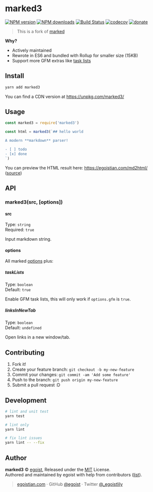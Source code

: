 # marked3

[![NPM version](https://img.shields.io/npm/v/marked3.svg?style=flat)](https://npmjs.com/package/marked3) [![NPM downloads](https://img.shields.io/npm/dm/marked3.svg?style=flat)](https://npmjs.com/package/marked3) [![Build Status](https://img.shields.io/circleci/project/egoist/marked3/master.svg?style=flat)](https://circleci.com/gh/egoist/marked3) [![codecov](https://codecov.io/gh/egoist/marked3/branch/master/graph/badge.svg)](https://codecov.io/gh/egoist/marked3)
 [![donate](https://img.shields.io/badge/$-donate-ff69b4.svg?maxAge=2592000&style=flat)](https://github.com/egoist/donate)

> This is a fork of [marked](https://github.com/chjj/marked)

**Why?**

- Actively maintained
- Rewrote in ES6 and bundled with Rollup for smaller size (15KB)
- Support more GFM extras like [task lists](https://github.com/blog/1375-task-lists-in-gfm-issues-pulls-comments)

## Install

```bash
yarn add marked3
```

You can find a CDN version at https://unpkg.com/marked3/

## Usage

```js
const marked3 = require('marked3')

const html = marked3(`## hello world

A modern **markdown** parser!

- [ ] todo
- [x] done
`)
```

You can preview the HTML result here: https://egoistian.com/md2html/ ([source](https://github.com/egoist/md2html))

## API

### marked3(src, [options])

#### src

Type: `string`<br>
Required: `true`

Input markdown string.

#### options

All marked [options](https://github.com/chjj/marked#options-1) plus:

##### taskLists

Type: `boolean`<br>
Default: `true`

Enable GFM task lists, this will only work if `options.gfm` is `true`.

##### linksInNewTab

Type: `boolean`<br>
Default: `undefined`

Open links in a new window/tab.

## Contributing

1. Fork it!
2. Create your feature branch: `git checkout -b my-new-feature`
3. Commit your changes: `git commit -am 'Add some feature'`
4. Push to the branch: `git push origin my-new-feature`
5. Submit a pull request :D


## Development

```bash
# lint and unit test
yarn test

# lint only
yarn lint

# fix lint issues
yarn lint -- --fix
```

## Author

**marked3** © [egoist](https://github.com/egoist), Released under the [MIT](./LICENSE) License.<br>
Authored and maintained by egoist with help from contributors ([list](https://github.com/egoist/marked3/contributors)).

> [egoistian.com](https://egoistian.com) · GitHub [@egoist](https://github.com/egoist) · Twitter [@_egoistlily](https://twitter.com/_egoistlily)
